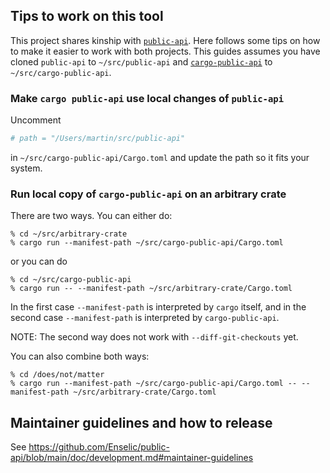 ## Tips to work on this tool

This project shares kinship with [`public-api`](https://github.com/Enselic/public-api). Here follows some tips on how to make it easier to work with both projects. This guides assumes you have cloned `public-api` to `~/src/public-api` and [`cargo-public-api`](https://github.com/Enselic/cargo-public-api) to `~/src/cargo-public-api`.

### Make `cargo public-api` use local changes of `public-api`

Uncomment
```toml
# path = "/Users/martin/src/public-api"
```
in `~/src/cargo-public-api/Cargo.toml` and update the path so it fits your system.

### Run local copy of `cargo-public-api` on an arbitrary crate

There are two ways. You can either do:
```
% cd ~/src/arbitrary-crate
% cargo run --manifest-path ~/src/cargo-public-api/Cargo.toml
```
or you can do
```
% cd ~/src/cargo-public-api
% cargo run -- --manifest-path ~/src/arbitrary-crate/Cargo.toml
```
In the first case `--manifest-path` is interpreted by `cargo` itself, and in the second case `--manifest-path` is interpreted by `cargo-public-api`.

NOTE: The second way does not work with `--diff-git-checkouts` yet.

You can also combine both ways:
```
% cd /does/not/matter
% cargo run --manifest-path ~/src/cargo-public-api/Cargo.toml -- --manifest-path ~/src/arbitrary-crate/Cargo.toml
```

## Maintainer guidelines and how to release

See https://github.com/Enselic/public-api/blob/main/doc/development.md#maintainer-guidelines
